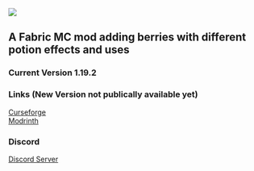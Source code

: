 ![](https://i.imgur.com/L7o8r50.png)<br>

## A Fabric MC mod adding berries with different potion effects and uses <br>

### Current Version 1.19.2 <br>

### Links (New Version not publically available yet)
[Curseforge](https://www.curseforge.com/minecraft/mc-mods/strange-berries) <br>
[Modrinth](https://modrinth.com/mod/strange-berries)

### Discord 
[Discord Server](https://discord.gg/36JhXXXJF4)
